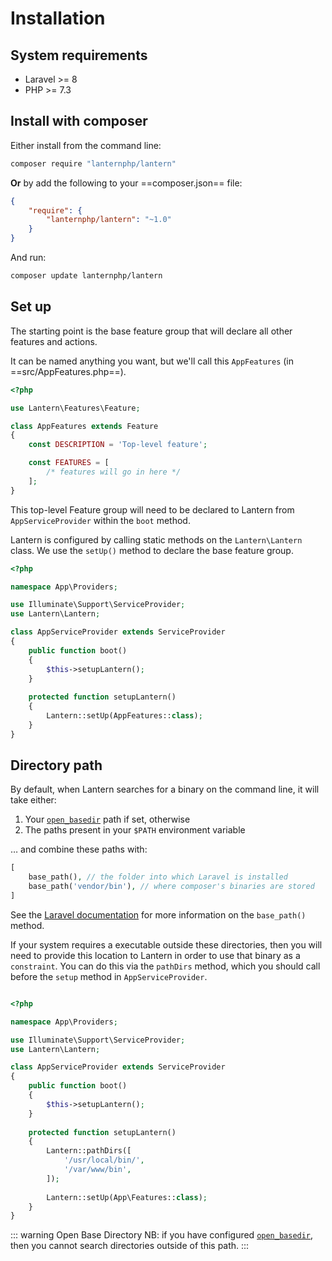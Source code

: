 # Installation

## System requirements

- Laravel >= 8
- PHP >= 7.3

## Install with composer

Either install from the command line:

``` bash
composer require "lanternphp/lantern"
```

**Or** by add the following to your ==composer.json== file:

```json
{
    "require": {
        "lanternphp/lantern": "~1.0"
    }
}
```

And run:

```bash
composer update lanternphp/lantern
```

## Set up

The starting point is the base feature group that will declare all other features and actions.

It can be named anything you want, but we'll call this `AppFeatures` (in ==src/AppFeatures.php==).

``` php
<?php 

use Lantern\Features\Feature;

class AppFeatures extends Feature
{
    const DESCRIPTION = 'Top-level feature';

    const FEATURES = [
        /* features will go in here */
    ];
}
```

This top-level Feature group will need to be declared to Lantern from `AppServiceProvider` within the `boot` method.

Lantern is configured by calling static methods on the `Lantern\Lantern` class. We use the `setUp()` method to declare the 
base feature group.

``` php
<?php

namespace App\Providers;

use Illuminate\Support\ServiceProvider;
use Lantern\Lantern;

class AppServiceProvider extends ServiceProvider
{
    public function boot()
    {
        $this->setupLantern();
    }
    
    protected function setupLantern()
    {
        Lantern::setUp(AppFeatures::class);
    }
}
```

## Directory path

By default, when Lantern searches for a binary on the command line, it will take either:

1. Your [`open_basedir`](https://www.php.net/manual/en/ini.core.php#ini.open-basedir) path if set, otherwise
2. The paths present in your `$PATH` environment variable

… and combine these paths with:

``` php 
[
    base_path(), // the folder into which Laravel is installed
    base_path('vendor/bin'), // where composer's binaries are stored 
]
```

See the [Laravel documentation](https://laravel.com/docs/master/helpers#method-base-path) for more information on the `base_path()` method.

If your system requires a executable outside these directories, then you will need to provide this location to Lantern 
in order to use that binary as a `constraint`. You can do this via the `pathDirs` method, which you should call 
before the `setup` method in `AppServiceProvider`.

``` php 

<?php

namespace App\Providers;

use Illuminate\Support\ServiceProvider;
use Lantern\Lantern;

class AppServiceProvider extends ServiceProvider
{
    public function boot()
    {
        $this->setupLantern();
    }
    
    protected function setupLantern()
    {
        Lantern::pathDirs([
            '/usr/local/bin/',
            '/var/www/bin',
        ]);
        
        Lantern::setUp(App\Features::class);
    }
}

```

::: warning Open Base Directory
NB: if you have configured [`open_basedir`](https://www.php.net/manual/en/ini.core.php#ini.open-basedir), then you cannot search directories outside of this path.
:::
